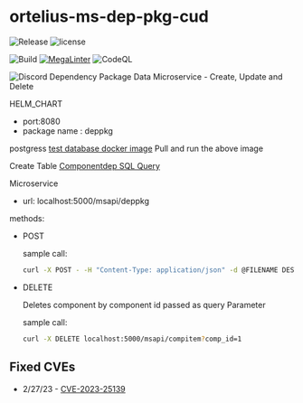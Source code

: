 # ortelius-ms-dep-pkg-cud

![Release](https://img.shields.io/github/v/release/ortelius/ms-dep-pkg-cud?sort=semver)
![license](https://img.shields.io/github/license/ortelius/ms-dep-pkg-cud)

![Build](https://img.shields.io/github/actions/workflow/status/ortelius/ms-dep-pkg-cud/build-push-chart.yml)
[![MegaLinter](https://github.com/ortelius/ms-dep-pkg-cud/workflows/MegaLinter/badge.svg?branch=main)](https://github.com/ortelius/ms-dep-pkg-cud/actions?query=workflow%3AMegaLinter+branch%3Amain)
![CodeQL](https://github.com/ortelius/ms-dep-pkg-cud/workflows/CodeQL/badge.svg)

![Discord](https://img.shields.io/discord/722468819091849316)
Dependency Package Data Microservice - Create, Update and Delete

HELM_CHART

- port:8080
- package name : deppkg

postgress [test database docker image](https://github.com/ortelius/test-database)
Pull and run the above image

Create Table [Componentdep SQL Query](https://github.com/ortelius/ortelius/blob/main/dmadminweb/WebContent/WEB-INF/schema/2021122706.sql)

Microservice

- url: localhost:5000/msapi/deppkg

methods:

- POST

  sample call:

   ```bash
   curl -X POST - -H "Content-Type: application/json" -d @FILENAME DESTINATION http://localhost:5000/msapi/deppkg?compid=1234
   ```

- DELETE

  Deletes component by component id passed as query Parameter

  sample call:

  ```bash
  curl -X DELETE localhost:5000/msapi/compitem?comp_id=1
  ```

## Fixed CVEs

- 2/27/23 - [CVE-2023-25139](https://www.openwall.com/lists/oss-security/2023/02/10/1)
